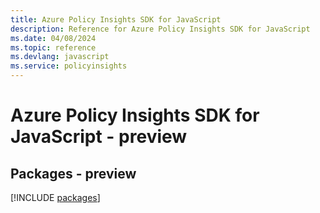 ```yaml
---
title: Azure Policy Insights SDK for JavaScript
description: Reference for Azure Policy Insights SDK for JavaScript
ms.date: 04/08/2024
ms.topic: reference
ms.devlang: javascript
ms.service: policyinsights
---
```

# Azure Policy Insights SDK for JavaScript - preview
## Packages - preview
[!INCLUDE [packages](policy-insights-index.md)]
